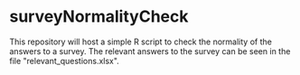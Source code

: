 # surveyNormalityCheck
This repository will host a simple R script to check the normality of the answers to a survey.
The relevant answers to the survey can be seen in the file "relevant_questions.xlsx".
